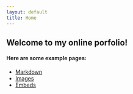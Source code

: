 ```yaml
---
layout: default
title: Home
---
```


## Welcome to my online porfolio!


#### Here are some example pages:

- [Markdown](02-markdown-examples)
- [Images](03-images-examples)
- [Embeds](04-embeds-examples)

